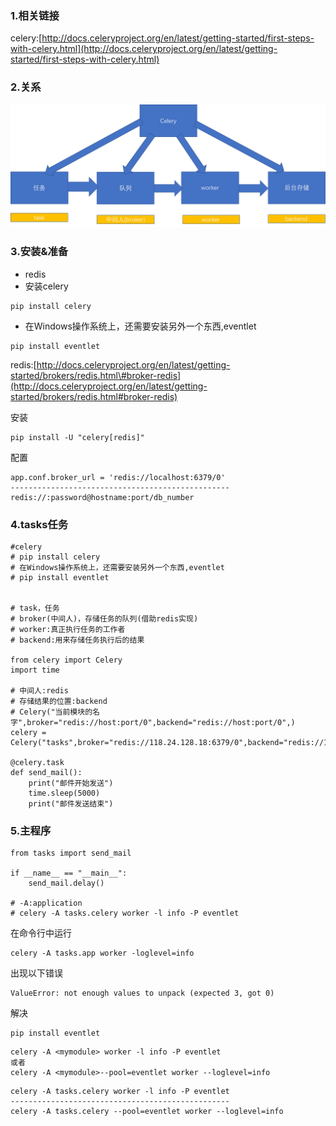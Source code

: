 ### 1.相关链接

celery:[http://docs.celeryproject.org/en/latest/getting-started/first-steps-with-celery.html](http://docs.celeryproject.org/en/latest/getting-started/first-steps-with-celery.html)

### 2.关系

![](/assets/190-1.png)

### 3.安装&准备

* redis
* 安装celery

```
pip install celery
```

* 在Windows操作系统上，还需要安装另外一个东西,eventlet

```
pip install eventlet
```

redis:[http://docs.celeryproject.org/en/latest/getting-started/brokers/redis.html\#broker-redis](http://docs.celeryproject.org/en/latest/getting-started/brokers/redis.html#broker-redis)

安装

```
pip install -U "celery[redis]"
```

配置

```
app.conf.broker_url = 'redis://localhost:6379/0'
-------------------------------------------------
redis://:password@hostname:port/db_number
```

### 4.tasks任务

```
#celery
# pip install celery
# 在Windows操作系统上，还需要安装另外一个东西,eventlet
# pip install eventlet


# task，任务
# broker(中间人)，存储任务的队列(借助redis实现)
# worker:真正执行任务的工作者
# backend:用来存储任务执行后的结果

from celery import Celery
import time

# 中间人:redis
# 存储结果的位置:backend
# Celery("当前模块的名字",broker="redis://host:port/0",backend="redis://host:port/0",)
celery = Celery("tasks",broker="redis://118.24.128.18:6379/0",backend="redis://118.24.128.18:6379/0")

@celery.task
def send_mail():
    print("邮件开始发送")
    time.sleep(5000)
    print("邮件发送结束")
```

### 5.主程序

```
from tasks import send_mail

if __name__ == "__main__":
    send_mail.delay()

# -A:application
# celery -A tasks.celery worker -l info -P eventlet
```

在命令行中运行

```
celery -A tasks.app worker -loglevel=info
```

出现以下错误

```
ValueError: not enough values to unpack (expected 3, got 0)
```

解决

```
pip install eventlet
```

```
celery -A <mymodule> worker -l info -P eventlet
或者
celery -A <mymodule>--pool=eventlet worker --loglevel=info
```

```
celery -A tasks.celery worker -l info -P eventlet
-------------------------------------------------
celery -A tasks.celery --pool=eventlet worker --loglevel=info
```



